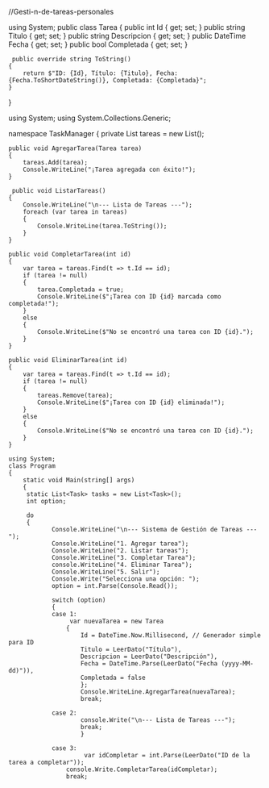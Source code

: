 //Gesti-n-de-tareas-personales

using System;
public class Tarea
{
    public int Id { get; set; }
    public string Titulo { get; set; }
    public string Descripcion { get; set; }
    public DateTime Fecha { get; set; }
    public bool Completada { get; set; }

     public override string ToString()
    {
        return $"ID: {Id}, Título: {Titulo}, Fecha: {Fecha.ToShortDateString()}, Completada: {Completada}";
    }
}

using System;
using System.Collections.Generic;

namespace TaskManager
{
    private List<Tarea> tareas = new List<Tarea>();

    public void AgregarTarea(Tarea tarea)
    {
        tareas.Add(tarea);
        Console.WriteLine("¡Tarea agregada con éxito!");
    }

     public void ListarTareas()
    {
        Console.WriteLine("\n--- Lista de Tareas ---");
        foreach (var tarea in tareas)
        {
            Console.WriteLine(tarea.ToString());
        }
    }

    public void CompletarTarea(int id)
    {
        var tarea = tareas.Find(t => t.Id == id);
        if (tarea != null)
        {
            tarea.Completada = true;
            Console.WriteLine($"¡Tarea con ID {id} marcada como completada!");
        }
        else
        {
            Console.WriteLine($"No se encontró una tarea con ID {id}.");
        }
    }

    public void EliminarTarea(int id)
    {
        var tarea = tareas.Find(t => t.Id == id);
        if (tarea != null)
        {
            tareas.Remove(tarea);
            Console.WriteLine($"¡Tarea con ID {id} eliminada!");
        }
        else
        {
            Console.WriteLine($"No se encontró una tarea con ID {id}.");
        }
    }

    using System;
    class Program
    {
        static void Main(string[] args)
        {   
         static List<Task> tasks = new List<Task>();
         int option;

         do
         {
                Console.WriteLine("\n--- Sistema de Gestión de Tareas ---");
                Console.WriteLine("1. Agregar tarea");
                Console.WriteLine("2. Listar tareas");
                Console.WriteLine("3. Completar Tarea");
                console.WriteLine("4. Eliminar Tarea");
                Console.WriteLine("5. Salir");
                Console.Write("Selecciona una opción: ");
                option = int.Parse(Console.Read());

                switch (option)
                {
                case 1:
                     var nuevaTarea = new Tarea
                    {
                        Id = DateTime.Now.Millisecond, // Generador simple para ID
                        Titulo = LeerDato("Título"),
                        Descripcion = LeerDato("Descripción"),
                        Fecha = DateTime.Parse(LeerDato("Fecha (yyyy-MM-dd)")),
                        Completada = false
                        };
                        Console.WriteLine.AgregarTarea(nuevaTarea);
                        break;

                case 2: 
                        console.Write("\n--- Lista de Tareas ---");
                        break;
                        }

                case 3:
                         var idCompletar = int.Parse(LeerDato("ID de la tarea a completar"));
                    console.Write.CompletarTarea(idCompletar);
                    break;
